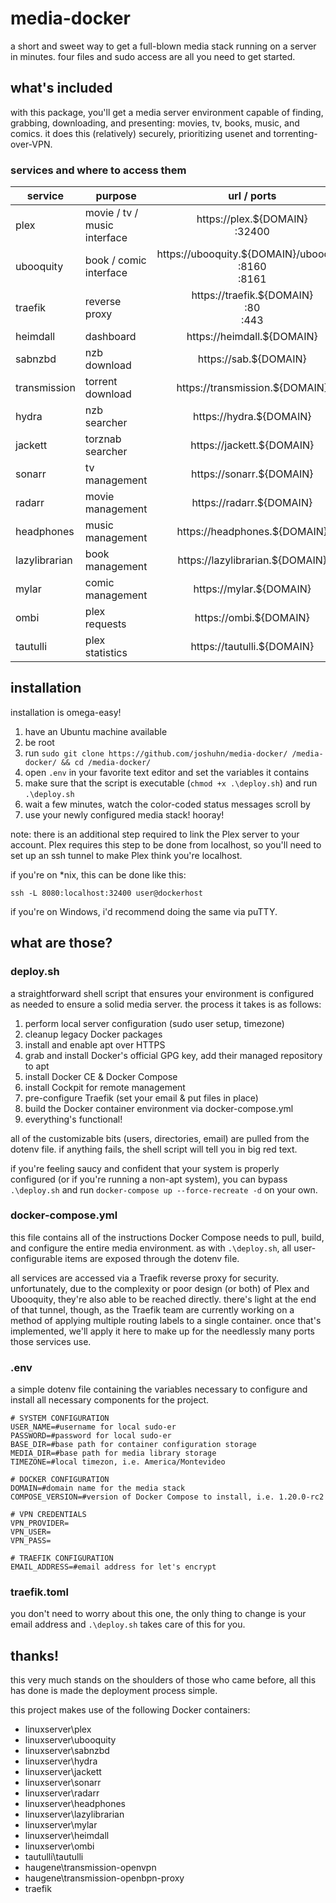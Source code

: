 # media-docker
a short and sweet way to get a full-blown media stack running on a server in minutes. four files and sudo access are all you need to get started.

## what's included
with this package, you'll get a media server environment capable of finding, grabbing, downloading, and presenting: movies, tv, books, music, and comics. it does this (relatively) securely, prioritizing usenet and torrenting-over-VPN.

### services and where to access them
| service | purpose | url / ports |
| ------- | ------- | :---------: |
| plex | movie / tv / music interface | https://plex.${DOMAIN} <br> :32400 |
| ubooquity | book / comic interface | https://ubooquity.${DOMAIN}/ubooquity <br> :8160 <br> :8161 |
| traefik | reverse proxy | https://traefik.${DOMAIN} <br> :80 <br> :443|
| heimdall | dashboard | https://heimdall.${DOMAIN} |
| sabnzbd | nzb download | https://sab.${DOMAIN} |
| transmission | torrent download | https://transmission.${DOMAIN} |
| hydra | nzb searcher | https://hydra.${DOMAIN} |
| jackett | torznab searcher | https://jackett.${DOMAIN} |
| sonarr | tv management | https://sonarr.${DOMAIN} |
| radarr | movie management | https://radarr.${DOMAIN} |
| headphones | music management | https://headphones.${DOMAIN} |
| lazylibrarian | book management | https://lazylibrarian.${DOMAIN} |
| mylar | comic management | https://mylar.${DOMAIN} |
| ombi | plex requests | https://ombi.${DOMAIN} |
| tautulli | plex statistics | https://tautulli.${DOMAIN} |

## installation
installation is omega-easy!

1. have an Ubuntu machine available
2. be root
3. run `sudo git clone https://github.com/joshuhn/media-docker/ /media-docker/ && cd /media-docker/`
4. open `.env` in your favorite text editor and set the variables it contains
5. make sure that the script is executable (`chmod +x .\deploy.sh`) and run `.\deploy.sh`
6. wait a few minutes, watch the color-coded status messages scroll by
7. use your newly configured media stack! hooray!

note: there is an additional step required to link the Plex server to your account. Plex requires this step to be done from localhost, so you'll need to set up an ssh tunnel to make Plex think you're localhost. 

if you're on \*nix, this can be done like this: 
```
ssh -L 8080:localhost:32400 user@dockerhost
```
if you're on Windows, i'd recommend doing the same via puTTY.

## what are those?
### deploy.sh
a straightforward shell script that ensures your environment is configured as needed to ensure a solid media server. the process it takes is as follows:

1. perform local server configuration (sudo user setup, timezone)
2. cleanup legacy Docker packages
3. install and enable apt over HTTPS
4. grab and install Docker's official GPG key, add their managed repository to apt
5. install Docker CE & Docker Compose
6. install Cockpit for remote management
7. pre-configure Traefik (set your email & put files in place)
8. build the Docker container environment via docker-compose.yml
9. everything's functional!

all of the customizable bits (users, directories, email) are pulled from the dotenv file. if anything fails, the shell script will tell you in big red text.

if you're feeling saucy and confident that your system is properly configured (or if you're running a non-apt system), you can bypass `.\deploy.sh` and run `docker-compose up --force-recreate -d` on your own.

### docker-compose.yml
this file contains all of the instructions Docker Compose needs to pull, build, and configure the entire media environment. as with `.\deploy.sh`, all user-configurable items are exposed through the dotenv file.

all services are accessed via a Traefik reverse proxy for security. unfortunately, due to the complexity or poor design (or both) of Plex and Ubooquity, they're also able to be reached directly. there's light at the end of that tunnel, though, as the Traefik team are currently working on a method of applying multiple routing labels to a single container. once that's implemented, we'll apply it here to make up for the needlessly many ports those services use.

### .env
a simple dotenv file containing the variables necessary to configure and install all necessary components for the project.

```
# SYSTEM CONFIGURATION
USER_NAME=#username for local sudo-er
PASSWORD=#password for local sudo-er
BASE_DIR=#base path for container configuration storage
MEDIA_DIR=#base path for media library storage
TIMEZONE=#local timezon, i.e. America/Montevideo

# DOCKER CONFIGURATION
DOMAIN=#domain name for the media stack
COMPOSE_VERSION=#version of Docker Compose to install, i.e. 1.20.0-rc2

# VPN CREDENTIALS
VPN_PROVIDER=
VPN_USER=
VPN_PASS=

# TRAEFIK CONFIGURATION
EMAIL_ADDRESS=#email address for let's encrypt
```

### traefik.toml
you don't need to worry about this one, the only thing to change is your email address and `.\deploy.sh` takes care of this for you.

## thanks!
this very much stands on the shoulders of those who came before, all this has done is made the deployment process simple.

this project makes use of the following Docker containers:
- linuxserver\plex
- linuxserver\ubooquity
- linuxserver\sabnzbd
- linuxserver\hydra
- linuxserver\jackett
- linuxserver\sonarr
- linuxserver\radarr
- linuxserver\headphones
- linuxserver\lazylibrarian
- linuxserver\mylar
- linuxserver\heimdall
- linuxserver\ombi
- tautulli\tautulli
- haugene\transmission-openvpn
- haugene\transmission-openbpn-proxy
- traefik
